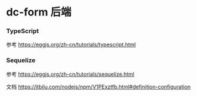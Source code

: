 # dc-form 后端

### TypeScript

参考 https://eggjs.org/zh-cn/tutorials/typescript.html

### Sequelize

参考 https://eggjs.org/zh-cn/tutorials/sequelize.html

文档 https://itbilu.com/nodejs/npm/V1PExztfb.html#definition-configuration